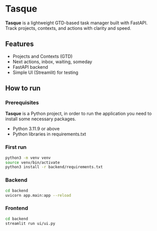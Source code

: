 # Tasque

**Tasque** is a lightweight GTD-based task manager built with FastAPI.  
Track projects, contexts, and actions with clarity and speed.

## Features

- Projects and Contexts (GTD)
- Next actions, inbox, waiting, someday
- FastAPI backend
- Simple UI (Streamlit) for testing

## How to run

### Prerequisites

**Tasque** is a Python project, in order to run the application you need to install some necessary packages. 
- Python 3.11.9 or above
- Python libraries in requirements.txt

### First run

```bash
python3 -m venv venv
source venv/bin/activate
python3 install -r backend/requirements.txt
```

### Backend

```bash
cd backend
uvicorn app.main:app --reload
```

### Frontend

```bash
cd backend
streamlit run ui/ui.py
```